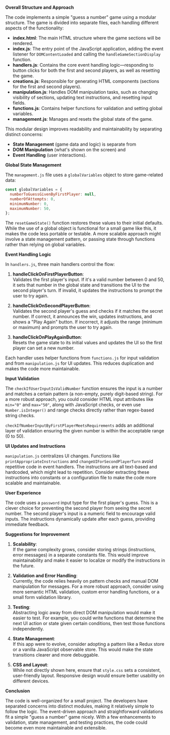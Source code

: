 <!-- README.md -->

**Overall Structure and Approach**

The code implements a simple "guess a number" game using a modular structure. The game is divided into separate files, each handling different aspects of the functionality:

- **index.html**: The main HTML structure where the game sections will be rendered.
- **index.js**: The entry point of the JavaScript application, adding the event listener for `DOMContentLoaded` and calling the `handleGameSectionDisplay` function.
- **handlers.js**: Contains the core event handling logic—responding to button clicks for both the first and second players, as well as resetting the game.
- **creations.js**: Responsible for generating HTML components (sections for the first and second players).
- **manipulation.js**: Handles DOM manipulation tasks, such as changing visibility of sections, updating text instructions, and resetting input fields.
- **functions.js**: Contains helper functions for validation and setting global variables.
- **management.js**: Manages and resets the global state of the game.

This modular design improves readability and maintainability by separating distinct concerns:

- **State Management** (game data and logic) is separate from
- **DOM Manipulation** (what's shown on the screen) and
- **Event Handling** (user interactions).

**Global State Management**

The `management.js` file uses a `globalVariables` object to store game-related data:

```js
const globalVariables = {
  numberToGuessGivenByFirstPlayer: null,
  numberOfAttempts: 0,
  minimumNumber: 0,
  maximumNumber: 50,
};
```

The `resetGameState()` function restores these values to their initial defaults. While the use of a global object is functional for a small game like this, it makes the code less portable or testable. A more scalable approach might involve a state management pattern, or passing state through functions rather than relying on global variables.

**Event Handling Logic**

In `handlers.js`, three main handlers control the flow:

1. **handleClickOnFirstPlayerButton**:  
   Validates the first player's input. If it's a valid number between 0 and 50, it sets that number in the global state and transitions the UI to the second player's turn. If invalid, it updates the instructions to prompt the user to try again.

2. **handleClickOnSecondPlayerButton**:  
   Validates the second player's guess and checks if it matches the secret number. If correct, it announces the win, updates instructions, and shows a "Play Again" button. If incorrect, it adjusts the range (minimum or maximum) and prompts the user to try again.

3. **handleClickOnPlayAgainButton**:  
   Resets the game state to its initial values and updates the UI so the first player can set a new number.

Each handler uses helper functions from `functions.js` for input validation and from `manipulation.js` for UI updates. This reduces duplication and makes the code more maintainable.

**Input Validation**

The `checkIfUserInputIsValidNumber` function ensures the input is a number and matches a certain pattern (a non-empty, purely digit-based string). For a more robust approach, you could consider HTML input attributes like `min="0"` and `max="50"`, along with JavaScript checks, or even use `Number.isInteger()` and range checks directly rather than regex-based string checks.

`checkIfNumberInputByFirstPlayerMeetsRequirements` adds an additional layer of validation ensuring the given number is within the acceptable range (0 to 50).

**UI Updates and Instructions**

`manipulation.js` centralizes UI changes. Functions like `printAppropriateInstructions` and `changeUIForSecondPlayerTurn` avoid repetitive code in event handlers. The instructions are all text-based and hardcoded, which might lead to repetition. Consider extracting these instructions into constants or a configuration file to make the code more scalable and maintainable.

**User Experience**

The code uses a `password` input type for the first player's guess. This is a clever choice for preventing the second player from seeing the secret number. The second player's input is a numeric field to encourage valid inputs. The instructions dynamically update after each guess, providing immediate feedback.

**Suggestions for Improvement**

1. **Scalability**:  
   If the game complexity grows, consider storing strings (instructions, error messages) in a separate constants file. This would improve maintainability and make it easier to localize or modify the instructions in the future.

2. **Validation and Error Handling**:  
   Currently, the code relies heavily on pattern checks and manual DOM manipulation for messages. For a more robust approach, consider using more semantic HTML validation, custom error handling functions, or a small form validation library.

3. **Testing**:  
   Abstracting logic away from direct DOM manipulation would make it easier to test. For example, you could write functions that determine the next UI action or state given certain conditions, then test those functions independently.

4. **State Management**:  
   If this app were to evolve, consider adopting a pattern like a Redux store or a vanilla JavaScript observable store. This would make the state transitions clearer and more debuggable.

5. **CSS and Layout**:  
   While not directly shown here, ensure that `style.css` sets a consistent, user-friendly layout. Responsive design would ensure better usability on different devices.

**Conclusion**

The code is well-organized for a small project. The developers have separated concerns into distinct modules, making it relatively simple to follow the logic. The event-driven approach and straightforward validations fit a simple "guess a number" game nicely. With a few enhancements to validation, state management, and testing practices, the code could become even more maintainable and extensible.
